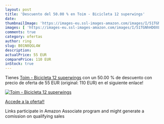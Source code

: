```yaml
---
layout: post
title: 'Descuento del 50.00 % en Toim - Bicicleta 12 superwings'
date: 
thumbnailImage: 'https://images-eu.ssl-images-amazon.com/images/I/51TGNhHD0XL._SL200_.jpg'
images: [ 'https://images-eu.ssl-images-amazon.com/images/I/51TGNhHD0XL._SL200_.jpg' ]
comments: true
category: ofertas
author: ring
slug: B01N0QGL4W
description:
actualPrice: 55 EUR
comparePrice: 110 EUR
inStock: true
---
```


Tienes [Toim - Bicicleta 12 superwings](https://www.amazon.es/dp/B01N0QGL4W/?tag=tolees-21) con un 50.00 % de descuento con precio de oferta de 55 EUR (original: 110 EUR) en el siguiente enlace!

[![Toim - Bicicleta 12 superwings](https://images-eu.ssl-images-amazon.com/images/I/51TGNhHD0XL._SL200_.jpg)](https://www.amazon.es/dp/B01N0QGL4W/?tag=tolees-21)

[Accede a la oferta!!](https://www.amazon.es/dp/B01N0QGL4W/?tag=tolees-21)

Links participate in Amazon Associate program and might generate a comission on qualifying sales


